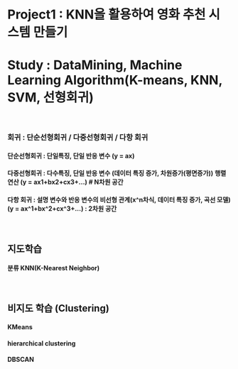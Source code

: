 # Project1 : KNN을 활용하여 영화 추천 시스템 만들기
# Study : DataMining, Machine Learning Algorithm(K-means, KNN, SVM, 선형회귀) 

<br>

### 회귀 : 단순선형회귀 / 다중선형회귀 / 다항 회귀
#### 단순선형회귀 : 단일특징, 단일 반응 변수 (y = ax)
#### 다중선형회귀 : 다수특징, 단일 반응 변수 (데이터 특징 증가, 차원증가(평면증가)) 행렬연산 (y = ax1+bx2+cx3+...) # N차원 공간
#### 다항 회귀 : 설명 변수와 반응 변수의 비선형 관계(x^n차식, 데이터 특징 증가, 곡선 모델) (y = ax^1+bx^2+cx^3+...) : 2차원 공간

<br>

## 지도학습
#### 분류 KNN(K-Nearest Neighbor)

<br>

## 비지도 학습 (Clustering)
#### KMeans
#### hierarchical clustering
#### DBSCAN




